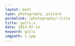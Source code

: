 ```yaml
---
layout: post
type: photography, picture
permalink: /photography/:title
title: gulls-1
date: 2013-07-14
keyword: gulls
imgpath: 1.jpg
---
```



